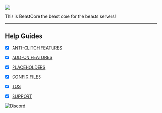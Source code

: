 ![](https://i.imgur.com/51yZkCD.png)

This is BeastCore the beast core for the beasts servers!

***


## Help Guides
- [x] [ANTI-GLITCH FEATURES](https://github.com/daniel097541/BeastFactionsWiki/wiki/Commands-and-Permissions)
- [x] [ADD-ON FEATURES](https://github.com/daniel097541/BeastFactionsWiki/wiki/Commands-and-Permissions)
- [x] [PLACEHOLDERS](https://github.com/daniel097541/BeastFactionsWiki/wiki/Faction-permissions)
- [x] [CONFIG FILES](https://github.com/daniel097541/BeastFactionsWiki/wiki/Faction-warps)
- [x] [TOS](https://github.com/daniel097541/BeastFactionsWiki/wiki/Customizable-roles)
- [x] [SUPPORT](https://github.com/daniel097541/BeastFactionsWiki/wiki/Factions-Relations)


[![Discord](https://imgur.com/MFRRBn4.png)](https://discord.gg/bFZPgaa)

